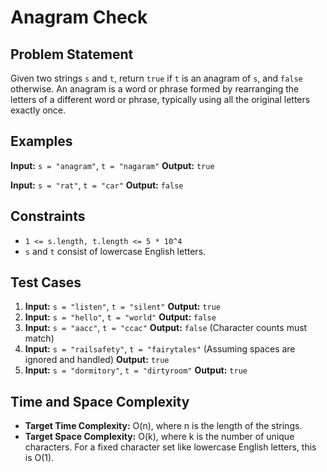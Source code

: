 # Anagram Check

## Problem Statement

Given two strings `s` and `t`, return `true` if `t` is an anagram of `s`, and `false` otherwise. An anagram is a word or phrase formed by rearranging the letters of a different word or phrase, typically using all the original letters exactly once.

## Examples

**Input:** `s = "anagram"`, `t = "nagaram"`
**Output:** `true`

**Input:** `s = "rat"`, `t = "car"`
**Output:** `false`

## Constraints

-   `1 <= s.length, t.length <= 5 * 10^4`
-   `s` and `t` consist of lowercase English letters.

## Test Cases

1.  **Input:** `s = "listen"`, `t = "silent"`
    **Output:** `true`
2.  **Input:** `s = "hello"`, `t = "world"`
    **Output:** `false`
3.  **Input:** `s = "aacc"`, `t = "ccac"`
    **Output:** `false` (Character counts must match)
4.  **Input:** `s = "railsafety"`, `t = "fairytales"` (Assuming spaces are ignored and handled)
    **Output:** `true`
5.  **Input:** `s = "dormitory"`, `t = "dirtyroom"`
    **Output:** `true`

## Time and Space Complexity

-   **Target Time Complexity:** O(n), where n is the length of the strings.
-   **Target Space Complexity:** O(k), where k is the number of unique characters. For a fixed character set like lowercase English letters, this is O(1).